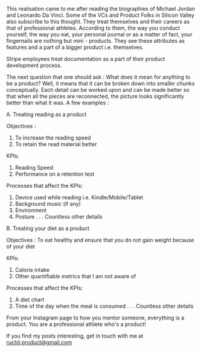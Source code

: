 This realisation came to me after reading the biographies of Michael Jordan and Leonardo Da Vinci. Some of the VCs and Product Folks in Silicon Valley also subscribe to this thought. They treat themselves and their careers as that of professional athletes. According to them, the way you conduct yourself, the way you eat, your personal journal or as a matter of fact, your fingernails are nothing but mini - products. They see these attributes as features and a part of a bigger product i.e. themselves. 

Stripe employees treat documentation as a part of their product development process. 

The next question that one should ask  : What does it mean for anything to be a product? Well, it means that it can be broken down into smaller chunks conceptually. Each detail can be worked upon and can be made better so that when all the pieces are reconnected, the picture looks significantly better than what it was. A few examples :  


A. Treating reading as a product 

Objectives : 

1. To increase the reading speed 
2. To retain the read material better 

KPIs: 

1. Reading Speed 
2. Performance on a retention test 

Processes that affect the KPIs: 

1. Device used while reading i.e. Kindle/Mobile/Tablet 
2. Background music (if any)
3. Environment 
4. Posture 
.
.
. Countless other details 

B. Treating your diet as a product  

Objectives : To eat healthy and ensure that you do not gain weight because of your diet 

KPIs: 

1. Calorie intake 
2. Other quantifiable metrics that I am not aware of 

Processes that affect the KPIs: 

1. A diet chart 
2. Time of the day when the meal is consumed 
.
.
. Countless other details 

From your Instagram page to how you mentor someone, everything is a product. You are a professional athlete who's a product! 

If you find my posts interesting, get in touch with me at [ruchil.product@gmail.com](mailto:ruchil.product@gmail.com)
